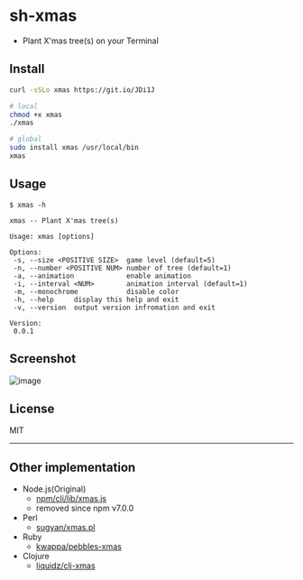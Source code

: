 # sh-xmas

- Plant X'mas tree(s) on your Terminal

## Install

```bash
curl -sSLo xmas https://git.io/JDi1J

# local
chmod +x xmas
./xmas

# global
sudo install xmas /usr/local/bin
xmas
```

## Usage

```shellsession
$ xmas -h

xmas -- Plant X'mas tree(s)

Usage: xmas [options]

Options:
 -s, --size <POSITIVE SIZE>  game level (default=5)
 -n, --number <POSITIVE NUM> number of tree (default=1)
 -a, --animation             enable animation
 -i, --interval <NUM>        animation interval (default=1)
 -m, --monochrome            disable color
 -h, --help     display this help and exit
 -v, --version  output version infromation and exit

Version:
 0.0.1
```

## Screenshot

![image](https://user-images.githubusercontent.com/42153744/146625307-abe3b93b-be61-475b-ac21-76ee38e4bb11.png)

## License

MIT

---

## Other implementation

- Node.js(Original)
  - [npm/cli/lib/xmas.js](https://github.com/npm/cli/blob/v6.14.15/lib/xmas.js)
  - removed since npm v7.0.0
- Perl
  - [sugyan/xmas.pl](https://gist.github.com/sugyan/1011836)
- Ruby
  - [kwappa/pebbles-xmas](https://github.com/kwappa/pebbles-xmas)
- Clojure
  - [liquidz/clj-xmas](https://github.com/liquidz/clj-xmas)
